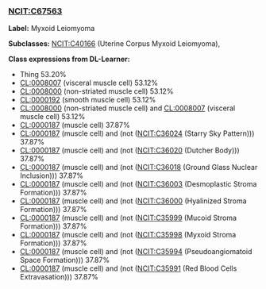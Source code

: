 
### [NCIT:C67563](http://purl.obolibrary.org/obo/NCIT_C67563)
**Label:** Myxoid Leiomyoma

**Subclasses:** [NCIT:C40166](http://purl.obolibrary.org/obo/NCIT_C40166) (Uterine Corpus Myxoid Leiomyoma), 

**Class expressions from DL-Learner:**

- Thing 53.20%
- [CL:0008007](http://purl.obolibrary.org/obo/CL_0008007) (visceral muscle cell) 53.12%
- [CL:0008000](http://purl.obolibrary.org/obo/CL_0008000) (non-striated muscle cell) 53.12%
- [CL:0000192](http://purl.obolibrary.org/obo/CL_0000192) (smooth muscle cell) 53.12%
- [CL:0008000](http://purl.obolibrary.org/obo/CL_0008000) (non-striated muscle cell) and [CL:0008007](http://purl.obolibrary.org/obo/CL_0008007) (visceral muscle cell) 53.12%
- [CL:0000187](http://purl.obolibrary.org/obo/CL_0000187) (muscle cell) 37.87%
- [CL:0000187](http://purl.obolibrary.org/obo/CL_0000187) (muscle cell) and (not ([NCIT:C36024](http://purl.obolibrary.org/obo/NCIT_C36024) (Starry Sky Pattern))) 37.87%
- [CL:0000187](http://purl.obolibrary.org/obo/CL_0000187) (muscle cell) and (not ([NCIT:C36020](http://purl.obolibrary.org/obo/NCIT_C36020) (Dutcher Body))) 37.87%
- [CL:0000187](http://purl.obolibrary.org/obo/CL_0000187) (muscle cell) and (not ([NCIT:C36018](http://purl.obolibrary.org/obo/NCIT_C36018) (Ground Glass Nuclear Inclusion))) 37.87%
- [CL:0000187](http://purl.obolibrary.org/obo/CL_0000187) (muscle cell) and (not ([NCIT:C36003](http://purl.obolibrary.org/obo/NCIT_C36003) (Desmoplastic Stroma Formation))) 37.87%
- [CL:0000187](http://purl.obolibrary.org/obo/CL_0000187) (muscle cell) and (not ([NCIT:C36000](http://purl.obolibrary.org/obo/NCIT_C36000) (Hyalinized Stroma Formation))) 37.87%
- [CL:0000187](http://purl.obolibrary.org/obo/CL_0000187) (muscle cell) and (not ([NCIT:C35999](http://purl.obolibrary.org/obo/NCIT_C35999) (Mucoid Stroma Formation))) 37.87%
- [CL:0000187](http://purl.obolibrary.org/obo/CL_0000187) (muscle cell) and (not ([NCIT:C35998](http://purl.obolibrary.org/obo/NCIT_C35998) (Myxoid Stroma Formation))) 37.87%
- [CL:0000187](http://purl.obolibrary.org/obo/CL_0000187) (muscle cell) and (not ([NCIT:C35994](http://purl.obolibrary.org/obo/NCIT_C35994) (Pseudoangiomatoid Space Formation))) 37.87%
- [CL:0000187](http://purl.obolibrary.org/obo/CL_0000187) (muscle cell) and (not ([NCIT:C35991](http://purl.obolibrary.org/obo/NCIT_C35991) (Red Blood Cells Extravasation))) 37.87%



